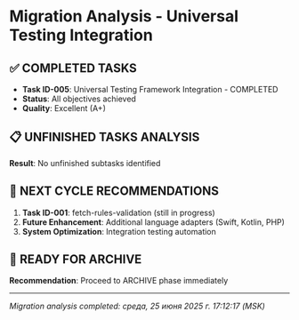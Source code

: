 # Migration Analysis - Universal Testing Integration

## ✅ COMPLETED TASKS
- **Task ID-005**: Universal Testing Framework Integration - COMPLETED
- **Status**: All objectives achieved
- **Quality**: Excellent (A+)

## 📋 UNFINISHED TASKS ANALYSIS
**Result**: No unfinished subtasks identified

## 🎯 NEXT CYCLE RECOMMENDATIONS
1. **Task ID-001**: fetch-rules-validation (still in progress)
2. **Future Enhancement**: Additional language adapters (Swift, Kotlin, PHP)
3. **System Optimization**: Integration testing automation

## 🚀 READY FOR ARCHIVE
**Recommendation**: Proceed to ARCHIVE phase immediately

---
*Migration analysis completed: среда, 25 июня 2025 г. 17:12:17 (MSK)*
